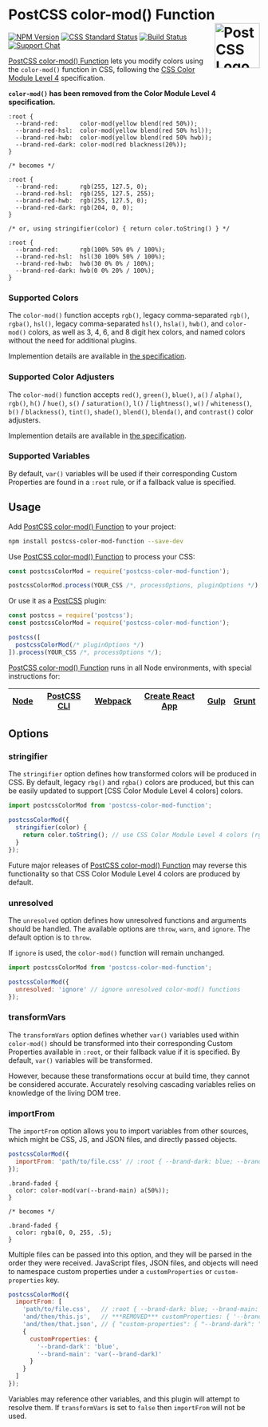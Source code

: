 # PostCSS color-mod() Function [<img src="https://postcss.github.io/postcss/logo.svg" alt="PostCSS Logo" width="90" height="90" align="right">][postcss]

[![NPM Version][npm-img]][npm-url]
[![CSS Standard Status][css-img]][css-url]
[![Build Status][cli-img]][cli-url]
[![Support Chat][git-img]][git-url]

[PostCSS color-mod() Function] lets you modify colors using the `color-mod()`
function in CSS, following the [CSS Color Module Level 4] specification.

**`color-mod()` has been removed from the Color Module Level 4 specification.**

```pcss
:root {
  --brand-red:      color-mod(yellow blend(red 50%));
  --brand-red-hsl:  color-mod(yellow blend(red 50% hsl));
  --brand-red-hwb:  color-mod(yellow blend(red 50% hwb));
  --brand-red-dark: color-mod(red blackness(20%));
}

/* becomes */

:root {
  --brand-red:      rgb(255, 127.5, 0);
  --brand-red-hsl:  rgb(255, 127.5, 255);
  --brand-red-hwb:  rgb(255, 127.5, 0);
  --brand-red-dark: rgb(204, 0, 0);
}

/* or, using stringifier(color) { return color.toString() } */

:root {
  --brand-red:      rgb(100% 50% 0% / 100%);
  --brand-red-hsl:  hsl(30 100% 50% / 100%);
  --brand-red-hwb:  hwb(30 0% 0% / 100%);
  --brand-red-dark: hwb(0 0% 20% / 100%);
}
```

### Supported Colors

The `color-mod()` function accepts `rgb()`, legacy comma-separated `rgb()`,
`rgba()`, `hsl()`, legacy comma-separated `hsl()`, `hsla()`, `hwb()`, and
`color-mod()` colors, as well as 3, 4, 6, and 8 digit hex colors, and named
colors without the need for additional plugins.

Implemention details are available in
[the specification](https://drafts.csswg.org/css-color/#funcdef-color-mod).

### Supported Color Adjusters

The `color-mod()` function accepts `red()`, `green()`, `blue()`, `a()` /
`alpha()`, `rgb()`, `h()` / `hue()`, `s()` / `saturation()`, `l()` /
`lightness()`, `w()` / `whiteness()`, `b()` / `blackness()`, `tint()`,
`shade()`, `blend()`, `blenda()`, and `contrast()` color adjusters.

Implemention details are available in
[the specification](https://drafts.csswg.org/css-color/#typedef-color-adjuster).

### Supported Variables

By default, `var()` variables will be used if their corresponding Custom
Properties are found in a `:root` rule, or if a fallback value is specified.

## Usage

Add [PostCSS color-mod() Function] to your project:

```bash
npm install postcss-color-mod-function --save-dev
```

Use [PostCSS color-mod() Function] to process your CSS:

```js
const postcssColorMod = require('postcss-color-mod-function');

postcssColorMod.process(YOUR_CSS /*, processOptions, pluginOptions */);
```

Or use it as a [PostCSS] plugin:

```js
const postcss = require('postcss');
const postcssColorMod = require('postcss-color-mod-function');

postcss([
  postcssColorMod(/* pluginOptions */)
]).process(YOUR_CSS /*, processOptions */);
```

[PostCSS color-mod() Function] runs in all Node environments, with special instructions for:

| [Node](INSTALL.md#node) | [PostCSS CLI](INSTALL.md#postcss-cli) | [Webpack](INSTALL.md#webpack) | [Create React App](INSTALL.md#create-react-app) | [Gulp](INSTALL.md#gulp) | [Grunt](INSTALL.md#grunt) |
| --- | --- | --- | --- | --- | --- |

## Options

### stringifier

The `stringifier` option defines how transformed colors will be produced in CSS.
By default, legacy `rbg()` and `rgba()` colors are produced, but this can be
easily updated to support [CSS Color Module Level 4 colors] colors.

```js
import postcssColorMod from 'postcss-color-mod-function';

postcssColorMod({
  stringifier(color) {
    return color.toString(); // use CSS Color Module Level 4 colors (rgb, hsl, hwb)
  }
});
```

Future major releases of [PostCSS color-mod() Function] may reverse this
functionality so that CSS Color Module Level 4 colors are produced by default.

### unresolved

The `unresolved` option defines how unresolved functions and arguments should
be handled. The available options are `throw`, `warn`, and `ignore`. The
default option is to `throw`.

If `ignore` is used, the `color-mod()` function will remain unchanged.

```js
import postcssColorMod from 'postcss-color-mod-function';

postcssColorMod({
  unresolved: 'ignore' // ignore unresolved color-mod() functions
});
```

### transformVars

The `transformVars` option defines whether `var()` variables used within
`color-mod()` should be transformed into their corresponding Custom Properties
available in `:root`, or their fallback value if it is specified. By default,
`var()` variables will be transformed.

However, because these transformations occur at build time, they cannot be
considered accurate. Accurately resolving cascading variables relies on
knowledge of the living DOM tree.

### importFrom

The `importFrom` option allows you to import variables from other sources,
which might be CSS, JS, and JSON files, and directly passed objects.

```js
postcssColorMod({
  importFrom: 'path/to/file.css' // :root { --brand-dark: blue; --brand-main: var(--brand-dark); }
});
```

```pcss
.brand-faded {
  color: color-mod(var(--brand-main) a(50%));
}

/* becomes */

.brand-faded {
  color: rgba(0, 0, 255, .5);
}
```

Multiple files can be passed into this option, and they will be parsed in the
order they were received. JavaScript files, JSON files, and objects will need
to namespace custom properties under a `customProperties` or
`custom-properties` key.

```js
postcssColorMod({
  importFrom: [
    'path/to/file.css',   // :root { --brand-dark: blue; --brand-main: var(--brand-dark); }
    'and/then/this.js',   // ***REMOVED*** customProperties: { '--brand-dark': 'blue', '--brand-main': 'var(--brand-dark)' } }
    'and/then/that.json', // { "custom-properties": { "--brand-dark": "blue", "--brand-main": "var(--brand-dark)" } }
    {
      customProperties: {
        '--brand-dark': 'blue',
        '--brand-main': 'var(--brand-dark)'
      }
    }
  ]
});
```

Variables may reference other variables, and this plugin will attempt to
resolve them. If `transformVars` is set to `false` then `importFrom` will not
be used.

[cli-img]: https://img.shields.io/travis/jonathantneal/postcss-color-mod-function.svg
[cli-url]: https://travis-ci.org/jonathantneal/postcss-color-mod-function
[css-img]: https://cssdb.org/badge/color-mod-function.svg
[css-url]: https://preset-env.cssdb.org/features#color-mod-function
[git-img]: https://img.shields.io/badge/support-chat-blue.svg
[git-url]: https://gitter.im/postcss/postcss
[npm-img]: https://img.shields.io/npm/v/postcss-color-mod-function.svg
[npm-url]: https://www.npmjs.com/package/postcss-color-mod-function

[CSS Color Module Level 4]: https://www.w3.org/TR/css-color-4/#funcdef-color-mod
[Gulp PostCSS]: https://github.com/postcss/gulp-postcss
[Grunt PostCSS]: https://github.com/nDmitry/grunt-postcss
[PostCSS]: https://github.com/postcss/postcss
[PostCSS color-mod() Function]: https://github.com/jonathantneal/postcss-color-mod-function
